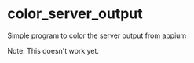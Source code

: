 color_server_output
===================

Simple program to color the server output from appium


Note: This doesn't work yet.